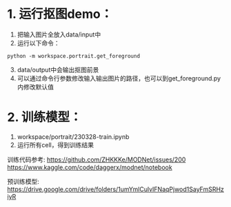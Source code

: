 # 1. 运行抠图demo：
1. 把输入图片全放入data/input中
2. 运行以下命令：
````
python -m workspace.portrait.get_foreground
````
3. data/output中会输出抠图前景
4. 可以通过命令行参数修改输入输出图片的路径，也可以到get_foreground.py内修改默认值

# 2. 训练模型：
1. workspace/portrait/230328-train.ipynb
2. 运行所有cell，得到训练结果

训练代码参考:
https://github.com/ZHKKKe/MODNet/issues/200
https://www.kaggle.com/code/daggerx/modnet/notebook

预训练模型:
https://drive.google.com/drive/folders/1umYmlCulvIFNaqPjwod1SayFmSRHziyR